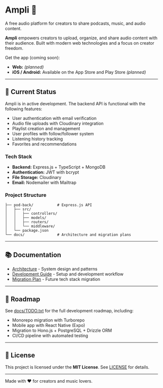 # Ampli 🎵

A free audio platform for creators to share podcasts, music, and audio content.

**Ampli** empowers creators to upload, organize, and share audio content with their audience. Built with modern web technologies and a focus on creator freedom.

Get the app (coming soon):

- **Web:** _(planned)_
- **iOS / Android:** Available on the App Store and Play Store _(planned)_

---

## 🚀 Current Status

Ampli is in active development. The backend API is functional with the following features:

- User authentication with email verification
- Audio file uploads with Cloudinary integration
- Playlist creation and management
- User profiles with follow/follower system
- Listening history tracking
- Favorites and recommendations

### Tech Stack

- **Backend:** Express.js + TypeScript + MongoDB
- **Authentication:** JWT with bcrypt
- **File Storage:** Cloudinary
- **Email:** Nodemailer with Mailtrap

### Project Structure

```
├── pod-back/           # Express.js API
│   ├── src/
│   │   ├── controllers/
│   │   ├── models/
│   │   ├── routers/
│   │   └── middleware/
│   └── package.json
└── docs/               # Architecture and migration plans
```

---

## 📚 Documentation

- [Architecture](./docs/ARCHITECTURE.md) - System design and patterns
- [Development Guide](./docs/DEVELOPMENT.md) - Setup and development workflow
- [Migration Plan](./docs/MIGRATION-PLAN.md) - Future tech stack migration

---

## 🎯 Roadmap

See [docs/TODO.txt](./docs/TODO.txt) for the full development roadmap, including:

- Monorepo migration with Turborepo
- Mobile app with React Native (Expo)
- Migration to Hono.js + PostgreSQL + Drizzle ORM
- CI/CD pipeline with automated testing

---

## 📄 License

This project is licensed under the **MIT License**. See [LICENSE](./LICENSE) for details.

---

Made with ❤️ for creators and music lovers.
